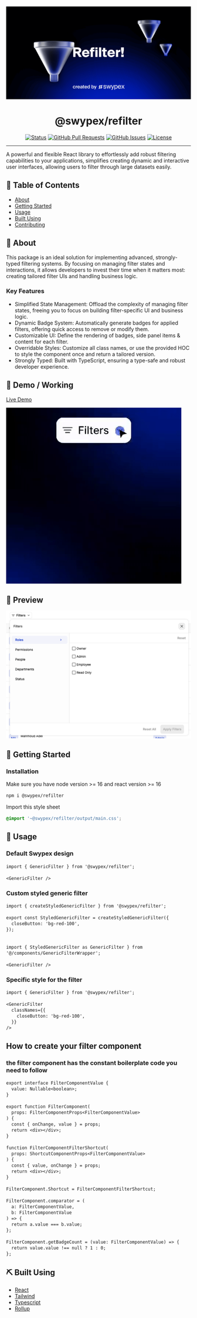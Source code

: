 [![Logo](./src/assets/emblem.png)](https://www.npmjs.com/package/@swypex/refilter)

<h1 align="center">@swypex/refilter</h1>

<div align="center">

[![Status](https://img.shields.io/badge/status-active-success.svg)](https://github.com/useswype/refilter/)
[![GitHub Pull Requests](https://img.shields.io/github/issues-pr/useswype/refilter)](https://github.com/useswype/refilter/pulls)
[![GitHub Issues](https://img.shields.io/github/issues/useswype/refilter)](https://github.com/useswype/refilter/issues)
[![License](https://img.shields.io/badge/license-MIT-blue.svg)](/LICENSE)

</div>

---


A powerful and flexible React library to effortlessly add robust filtering capabilities to your applications, simplifies
creating dynamic and interactive user interfaces, allowing users to filter through large datasets easily.

## 📝 Table of Contents

- [About](#-about)
- [Getting Started](#-getting-started)
- [Usage](#-usage)
- [Built Using](#-built-using)
- [Contributing](https://github.com/useswype/refilter/graphs/contributors)

## 🧐 About

This package is an ideal solution for implementing advanced, strongly-typed filtering systems. By focusing on managing
filter states and interactions, it allows developers to invest their time when it matters most: creating tailored
filter UIs and handling business logic.

### Key Features

- Simplified State Management: Offload the complexity of managing filter states, freeing you to focus on building
  filter-specific UI and business logic.
- Dynamic Badge System: Automatically generate badges for applied filters, offering quick access to remove or modify
  them.
- Customizable UI: Define the rendering of badges, side panel items & content for each filter.
- Overridable Styles: Customize all class names, or use the provided HOC to style the component once and return a
  tailored version.
- Strongly Typed: Built with TypeScript, ensuring a type-safe and robust developer experience.

## 🎥 Demo / Working
[Live Demo](https://refilter.swypex.com)


![Working](./src/assets/demo.gif)

## 💭 Preview

![Working](./src/assets/preview.png)

## 🏁 Getting Started

### Installation

Make sure you have node version >= 16 and react version >= 16

```bash
npm i @swypex/refilter
``` 

Import this style sheet

```css
@import '~@swypex/refilter/output/main.css';
```

## 🎈 Usage

### Default Swypex design

```tsx
import { GenericFilter } from '@swypex/refilter';

<GenericFilter />
```

### Custom styled generic filter

```tsx
import { createStyledGenericFilter } from '@swypex/refilter';

export const StyledGenericFilter = createStyledGenericFilter({
  closeButton: 'bg-red-100',
});


import { StyledGenericFilter as GenericFilter } from '@/components/GenericFilterWrapper';

<GenericFilter />
```

### Specific style for the filter

```tsx
import { GenericFilter } from '@swypex/refilter';

<GenericFilter
  classNames={{
    closeButton: 'bg-red-100',
  }}
/>
```

## How to create your filter component

### the filter component has the constant boilerplate code you need to follow

```tsx
export interface FilterComponentValue {
  value: Nullable<boolean>;
}

export function FilterComponent(
  props: FilterComponentProps<FilterComponentValue>
) {
  const { onChange, value } = props;
  return <div></div>;
}

function FilterComponentFilterShortcut(
  props: ShortcutComponentProps<FilterComponentValue>
) {
  const { value, onChange } = props;
  return <div></div>;
}

FilterComponent.Shortcut = FilterComponentFilterShortcut;

FilterComponent.comparator = (
  a: FilterComponentValue,
  b: FilterComponentValue
) => {
  return a.value === b.value;
};

FilterComponent.getBadgeCount = (value: FilterComponentValue) => {
  return value.value !== null ? 1 : 0;
};
```

## ⛏️ Built Using

- [React](https://react.dev/)
- [Tailwind](https://tailwindcss.com/)
- [Typescript](https://www.typescriptlang.org/)
- [Rollup](https://rollupjs.org/)

